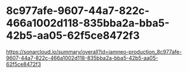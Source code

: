 # 8c977afe-9607-44a7-822c-466a1002d118-835bba2a-bba5-42b5-aa05-62f5ce8472f3
https://sonarcloud.io/summary/overall?id=iamneo-production_8c977afe-9607-44a7-822c-466a1002d118-835bba2a-bba5-42b5-aa05-62f5ce8472f3
